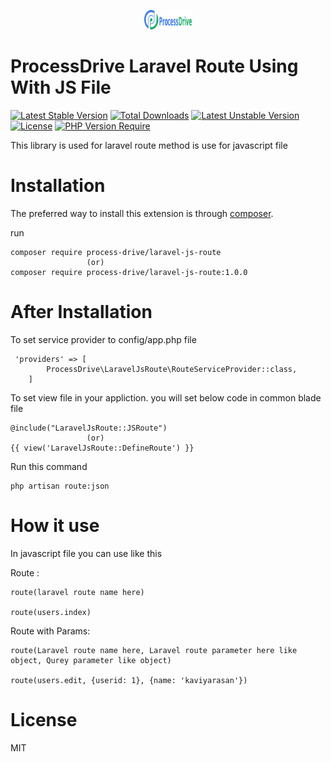 <p align="center">
  <img src="https://raw.githubusercontent.com/antony382/roles-and-permission/master/public/images/logo.png" style="width: 15% !important;max-width: 20% !important;">
</p>

ProcessDrive Laravel Route Using With JS File 
=============================================



[![Latest Stable Version](http://poser.pugx.org/process-drive/laravel-js-route/v)](https://packagist.org/packages/process-drive/laravel-js-route) [![Total Downloads](http://poser.pugx.org/process-drive/laravel-js-route/downloads)](https://packagist.org/packages/process-drive/laravel-js-route) [![Latest Unstable Version](http://poser.pugx.org/process-drive/laravel-js-route/v/unstable)](https://packagist.org/packages/process-drive/laravel-js-route) [![License](http://poser.pugx.org/process-drive/laravel-js-route/license)](https://packagist.org/packages/process-drive/laravel-js-route) [![PHP Version Require](http://poser.pugx.org/process-drive/laravel-js-route/require/php)](https://packagist.org/packages/process-drive/laravel-js-route)


This library is used for laravel route method is use for javascript file  


Installation
============

The preferred way to install this extension is through [composer](http://getcomposer.org/download/).



run

```
composer require process-drive/laravel-js-route
                 (or)
composer require process-drive/laravel-js-route:1.0.0
```

After Installation
==================

To set service provider to config/app.php file

```
 'providers' => [
        ProcessDrive\LaravelJsRoute\RouteServiceProvider::class,
    ]
```


To set view file in your appliction. you will set below code in common blade file
 
```
@include("LaravelJsRoute::JSRoute")
                 (or)
{{ view('LaravelJsRoute::DefineRoute') }}
```

Run this command

````
php artisan route:json

````
How it use
==========

In javascript file you can use like this

Route :
```
route(laravel route name here)

route(users.index)

```

Route with Params:
```
route(Laravel route name here, Laravel route parameter here like object, Qurey parameter like object)

route(users.edit, {userid: 1}, {name: 'kaviyarasan'})

```



License
=======

MIT
